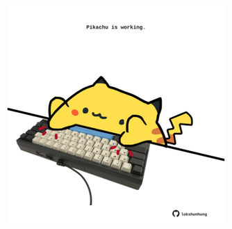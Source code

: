 <!-- built at 19/09/2025, 03:12:38 UTC -->
<p align="center">
  <img width="500" height="500" src="./ReadmeImage.svg">
</p>

